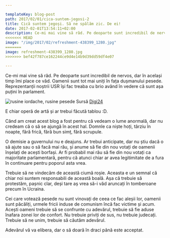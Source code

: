 ```yaml
---

templateKey: blog-post
path: 2017/02/01/cica-suntem-jegosi-2
title: Cică suntem jegoși. Să ne spălăm zic. De ei!
date: 2017-02-01T13:54:11+02:00
description: Ce-mi mai vine să râd. Pe deoparte sunt incredibil de nervos, dar în același timp îmi place ce văd. Oamenii sunt tot mai uniți în fața dușmanului pesede. Reprezentanții noștrii USR își fac treaba c
<<<<<<< HEAD
image: "/img/2017/02/refreshment-438399_1280.jpg"
=======
image: refreshment-438399_1280.jpg
>>>>>>> bef42f787ce162244ce9d4e14b9d39dd59df4e07

---
```

Ce-mi mai vine să râd. Pe deoparte sunt incredibil de nervos, dar în același timp îmi place ce văd. Oamenii sunt tot mai uniți în fața dușmanului pesede. Reprezentanții noștrii USR își fac treaba cu brio având în vedere că sunt așa puțini în parlament.

![rusine iordache, rusine pesede](/content/images/2017/02/Screenshot-from-2017-02-01-14-47-26.png)
Sursă [Digi24](http://www.digi24.ro/) 

E chiar operă de artă și ar trebui făcută tablou :D.

Când am creat acest blog a fost pentru că vedeam o lume anormală, dar nu credeam că o să se ajungă în acest hal. Domnle ca niște hoți, târziu în noapte, fără frică, fără bun simț, fără scrupule. 

O demisie a guvernului nu e deajuns. Ar trebui anticipate, dar nu știu dacă o să ajute sau o să facă mai rău, și anume să fie din nou votați de oamenii înșelați de acești borfași. Ar fi probabil mai rău să fie din nou votați ca majoritate parlamentară, pentru că atunci chiar ar avea legitimitate de a fura în continuare pentru poporul asta vrea. 

Trebuie să ne vindecăm de această ciumă roșie. Aceasta e un semnal că chiar noi suntem responsabili de această boală. Așa că trebuie să protestăm, pașnic clar, deși tare aș vrea să-i văd aruncați în tomberoane precum în Ucraina. 

Cei care votează pesede nu sunt vinovați de ceea ce fac aleșii lor, oamenii sunt păcăliți, urmele fricii induse de comunism încă fac victime și acum. Acești oameni trebuie să se confrunte cu adevărul, trebuie să fie aduse înafara zonei lor de confort. Nu trebuie priviți de sus, nu trebuie judecați. Trebuie să ne unim, trebuie să căutăm adevărul. 

Adevărul vă va elibera, dar o să doară în draci până este acceptat.


